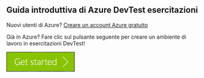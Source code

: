 ## <a name="get-started-with-azure-devtest-labs"></a>Guida introduttiva di Azure DevTest esercitazioni
Nuovi utenti di Azure? [Creare un account Azure gratuito](https://azure.microsoft.com/free)

Già in Azure? Fare clic sul pulsante seguente per creare un ambiente di lavoro in esercitazioni DevTest!

[![Guida introduttiva di Azure DevTest esercitazioni in minuti](./media/devtest-lab-try-it-out/get-started.png)](http://go.microsoft.com/fwlink/?LinkID=627034&clcid=0x409)